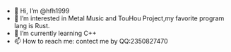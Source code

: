 - 👋 Hi, I’m @hfh1999
- 👀 I’m interested in Metal Music and TouHou Project,my favorite program lang is Rust.
- 🌱 I’m currently learning C++
- 📫 How to reach me: contect me by QQ:2350827470

<!---
hfh1999/hfh1999 is a ✨ special ✨ repository because its `README.md` (this file) appears on your GitHub profile.
You can click the Preview link to take a look at your changes.
--->
